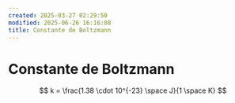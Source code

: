 ```yaml
---
created: 2025-03-27 02:29:50
modified: 2025-06-26 16:16:08
title: Constante de Boltzmann
---
```


# Constante de Boltzmann

$$
k = \frac{1.38 \cdot 10^{-23} \space J}{1 \space K}
$$
